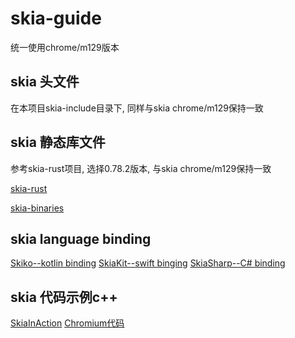 # skia-guide

统一使用chrome/m129版本

## skia 头文件
在本项目skia-include目录下, 同样与skia chrome/m129保持一致

## skia 静态库文件
参考skia-rust项目, 选择0.78.2版本, 与skia chrome/m129保持一致

[skia-rust](https://github.com/rust-skia/rust-skia/tree/0.78.2)

[skia-binaries](https://github.com/rust-skia/skia-binaries/releases/tag/0.78.2)


## skia language binding
[Skiko--kotlin binding](https://github.com/JetBrains/skiko)
[SkiaKit--swift binging](https://github.com/migueldeicaza/SkiaKit)
[SkiaSharp--C# binding](https://github.com/mono/SkiaSharp)

## skia 代码示例c++
[SkiaInAction](https://github.com/xland/SkiaInAction)
[Chromium代码](https://source.chromium.org/chromium/chromium/src/+/main:third_party/skia/gm/vertices.cpp)
